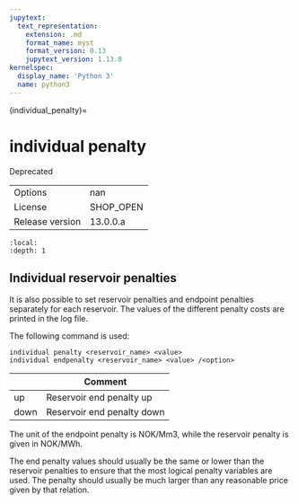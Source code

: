 ```yaml
---
jupytext:
  text_representation:
    extension: .md
    format_name: myst
    format_version: 0.13
    jupytext_version: 1.13.8
kernelspec:
  display_name: 'Python 3'
  name: python3
---
```


(individual_penalty)=
# individual penalty
Deprecated

|   |   |
|---|---|
|Options|nan|
|License|SHOP_OPEN|
|Release version|13.0.0.a|

```{contents}
:local:
:depth: 1
```

## Individual reservoir penalties
It is also possible to set reservoir penalties and endpoint penalties separately for each reservoir. The values of the different penalty costs are printed in the log file.

The following command is used:
```
individual penalty <reservoir_name> <value>
individual endpenalty <reservoir_name> <value> /<option>
```

|<option>|Comment|
|---|---|
|up|Reservoir end penalty up|
|down|Reservoir end penalty down|

The unit of the endpoint penalty is NOK/Mm3, while the reservoir penalty is given in NOK/MWh.

The end penalty values should usually be the same or lower than the reservoir penalties to ensure that the most logical penalty variables are used. The penalty should usually be much larger than any reasonable price given by that relation.



